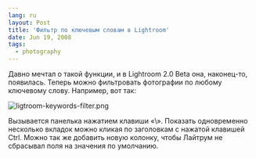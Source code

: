 ```yaml
---
lang: ru
layout: Post
title: 'Фильтр по ключевым словам в Lightroom'
date: Jun 19, 2008
tags:
  - photography
---
```


Давно мечтал о такой функции, и в Lightroom 2.0 Beta она, наконец-то, появилась. Теперь можно фильтровать фотографии по любому ключевому слову. Например, вот так:

![ligtroom-keywords-filter.png](upload://ligtroom-keywords-filter.png)

Вызывается панелька нажатием клавиши «\». Показать одновременно несколько вкладок можно кликая по заголовкам с нажатой клавишей Ctrl. Можно так же добавить новую колонку, чтобы Лайтрум не сбрасывал поля на значения по умолчанию.

